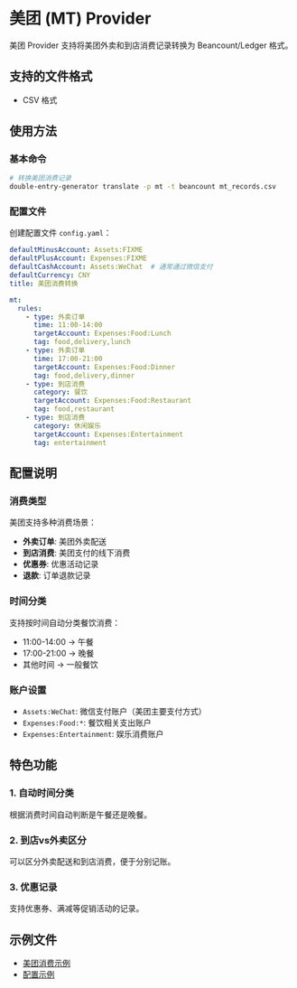 # 美团 (MT) Provider

美团 Provider 支持将美团外卖和到店消费记录转换为 Beancount/Ledger 格式。

## 支持的文件格式

- CSV 格式

## 使用方法

### 基本命令

```bash
# 转换美团消费记录
double-entry-generator translate -p mt -t beancount mt_records.csv
```

### 配置文件

创建配置文件 `config.yaml`：

```yaml
defaultMinusAccount: Assets:FIXME
defaultPlusAccount: Expenses:FIXME
defaultCashAccount: Assets:WeChat  # 通常通过微信支付
defaultCurrency: CNY
title: 美团消费转换

mt:
  rules:
    - type: 外卖订单
      time: 11:00-14:00
      targetAccount: Expenses:Food:Lunch
      tag: food,delivery,lunch
    - type: 外卖订单
      time: 17:00-21:00
      targetAccount: Expenses:Food:Dinner
      tag: food,delivery,dinner
    - type: 到店消费
      category: 餐饮
      targetAccount: Expenses:Food:Restaurant
      tag: food,restaurant
    - type: 到店消费
      category: 休闲娱乐
      targetAccount: Expenses:Entertainment
      tag: entertainment
```

## 配置说明

### 消费类型

美团支持多种消费场景：
- **外卖订单**: 美团外卖配送
- **到店消费**: 美团支付的线下消费
- **优惠券**: 优惠活动记录
- **退款**: 订单退款记录

### 时间分类

支持按时间自动分类餐饮消费：
- 11:00-14:00 → 午餐
- 17:00-21:00 → 晚餐
- 其他时间 → 一般餐饮

### 账户设置

- `Assets:WeChat`: 微信支付账户（美团主要支付方式）
- `Expenses:Food:*`: 餐饮相关支出账户
- `Expenses:Entertainment`: 娱乐消费账户

## 特色功能

### 1. 自动时间分类
根据消费时间自动判断是午餐还是晚餐。

### 2. 到店vs外卖区分  
可以区分外卖配送和到店消费，便于分别记账。

### 3. 优惠记录
支持优惠券、满减等促销活动的记录。

## 示例文件

- [美团消费示例](../../example/mt/example-mt-output.bean)
- [配置示例](../../example/mt/config.yaml)